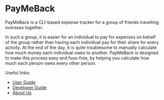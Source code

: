 # PayMeBack

PayMeBack is a CLI-based expense tracker for a group of friends travelling overseas together.

In such a group, it is easier for an individual to pay for expenses on behalf of the group rather than having each individual pay for their share for every activity. At the end of the day, it is quite troublesome to manually calculate how much money each individual owes to another. PayMeBack is designed to make this process easy and fuss-free, by helping you calculate how much each person owes every other person.



Useful links:
* [User Guide](UserGuide.md)
* [Developer Guide](DeveloperGuide.md)
* [About Us](AboutUs.md)
